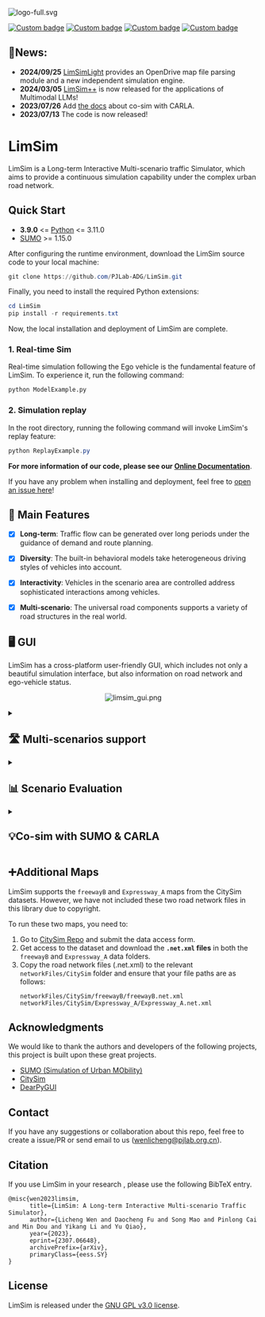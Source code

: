 ![logo-full.svg](assets/limsimLOGO.png)

[![Custom badge](https://img.shields.io/badge/paper-Arxiv-b31b1b?logo=arxiv&logoColor=white)](https://arxiv.org/abs/2307.06648)
[![Custom badge](https://img.shields.io/badge/Docs-page-green?logo=document)](https://pjlab-adg.github.io/LimSim)
[![Custom badge](https://img.shields.io/badge/video-Bilibili-74b9ff?logo=bilibili&logoColor=white)](https://www.bilibili.com/video/BV1rT411x7VF)
[![Custom badge](https://img.shields.io/badge/video-YouTube-FF0000?logo=youtube&logoColor=white)](https://youtu.be/YR2A25v0hj4)

## 🚀News: 
- **2024/09/25** [LimSimLight](https://github.com/PJLab-ADG/LimSim/tree/LimSimLight) provides an OpenDrive map file parsing module and a new independent simulation engine.
- **2024/03/05** [LimSim++](https://github.com/PJLab-ADG/LimSim/tree/LimSim_plus) is now released for the applications of Multimodal LLMs!
- **2023/07/26** Add [the docs](https://pjlab-adg.github.io/LimSim/zh/GettingStarted/carla_cosim/) about co-sim with CARLA.
- **2023/07/13** The code is now released!
  
# LimSim

LimSim is a Long-term Interactive Multi-scenario traffic Simulator, which aims to provide a continuous simulation capability under the complex urban road network.

## Quick Start

- **3.9.0** <= [Python](https://www.python.org/) <= 3.11.0
- [SUMO](https://www.eclipse.org/sumo/) >= 1.15.0 

After configuring the runtime environment, download the LimSim source code to your local machine:

```powershell
git clone https://github.com/PJLab-ADG/LimSim.git
```

Finally, you need to install the required Python extensions:

```powershell
cd LimSim
pip install -r requirements.txt
```

Now, the local installation and deployment of LimSim are complete.

### 1. Real-time Sim
Real-time simulation following the Ego vehicle is the fundamental feature of LimSim. To experience it, run the following command:

```bash
python ModelExample.py
```

### 2. Simulation replay
In the root directory, running the following command will invoke LimSim's replay feature:

```powershell
python ReplayExample.py
```

**For more information of our code, please see our [Online Documentation](https://pjlab-adg.github.io/LimSim/)**.

If you have any problem when installing and deployment, feel free to [open an issue here](https://github.com/PJLab-ADG/LimSim/issues)!


## 🎁 Main Features

- [x] **Long-term**: Traffic flow can be generated over long periods under the guidance of demand and route planning.

- [x] **Diversity**: The built-in behavioral models take heterogeneous driving styles of vehicles into account.

- [x] **Interactivity**: Vehicles in the scenario area are controlled  address sophisticated interactions among vehicles.

- [x] **Multi-scenario**: The universal road components supports a variety of road structures in the real world.

## 🖥️ GUI

LimSim has a cross-platform user-friendly GUI, which includes not only a beautiful simulation interface, but also information on road network and ego-vehicle status.
<p align="center">
  <img src="assets/limsim_gui.png" title="" alt="limsim_gui.png">
</p>



<details><summary><h2>🛣️ Multi-scenarios support</h2></summary>
<p>
  

LimSim supports road scenarios not limited to freeways, signalized intersections, roundabouts and overpasses.

<p align="center">
 <img src="assets/scenarios.gif" title="" alt="scenarios.gif" data-align="center" width="700">
</p>


</p>
</details>


<details><summary><h2>📊 Scenario Evaluation</h2></summary>
<p>
  

After running a long-term simulation with all kinds of scenarios contained in it, LimSim generates a log report and extract the key scenarios via the evaluation results.

<p align="center">
 <img src="assets/evaluation.gif" title="" alt="evaluation.gif" data-align="center" width="700">
</p>


</p>
</details>



<details><summary><h2>💡Co-sim with SUMO & CARLA</h2></summary>
<p>

LimSim supports co-simulation with CARLA and SUMO, guaranteeing that all three softwares show identical vehicle status.  Please see [the docs](https://pjlab-adg.github.io/LimSim/zh/GettingStarted/carla_cosim/) for more information.

<p align="center">
 <img src="assets/cosim.gif" title="" alt="cosim.gif" data-align="center" width="700">
</p>


</p>
</details>



## ➕Additional Maps

LimSim supports the `freewayB` and `Expressway_A` maps from the CitySim datasets. However, we have not included these two road network files in this library due to copyright.

To run these two maps, you need to:
1. Go to [CitySim Repo](https://github.com/ozheng1993/UCF-SST-CitySim-Dataset#Full%20Data%20Access) and submit the data access form.
2. Get access to the dataset and download the **`.net.xml` files** in both the `freewayB` and `Expressway_A` data folders.
3. Copy the road network files (.net.xml) to the relevant `networkFiles/CitySim` folder and ensure that your file paths are as follows:
   ```
   networkFiles/CitySim/freewayB/freewayB.net.xml
   networkFiles/CitySim/Expressway_A/Expressway_A.net.xml
   ```

## Acknowledgments

We would like to thank the authors and developers of the following projects, this project is built upon these great projects.
- [SUMO (Simulation of Urban MObility)](https://sumo.dlr.de/)
- [CitySim](https://github.com/ozheng1993/UCF-SST-CitySim-Dataset)
- [DearPyGUI](https://dearpygui.readthedocs.io/en/latest/?badge=latest)


## Contact

If you have any suggestions or collaboration about this repo, feel free to create a issue/PR or send email to us (<a href="mailto:wenlicheng@pjlab.org.cn">wenlicheng@pjlab.org.cn</a>).


## Citation
If you use LimSim in your research , please use the following BibTeX entry.
```
@misc{wen2023limsim,
      title={LimSim: A Long-term Interactive Multi-scenario Traffic Simulator}, 
      author={Licheng Wen and Daocheng Fu and Song Mao and Pinlong Cai and Min Dou and Yikang Li and Yu Qiao},
      year={2023},
      eprint={2307.06648},
      archivePrefix={arXiv},
      primaryClass={eess.SY}
}
```

## License

LimSim is released under the [GNU GPL v3.0 license](https://github.com/PJLab-ADG/limsim/blob/master/LICENSE).
